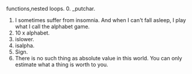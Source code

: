 functions,nested loops.
0. _putchar.
1. I sometimes suffer from insomnia. And when I can't fall asleep, I play what I call the alphabet game.
2. 10 x alphabet.
3. islower.
4. isalpha.
5. Sign.
6. There is no such thing as absolute value in this world. You can only estimate what a thing is worth to you.
